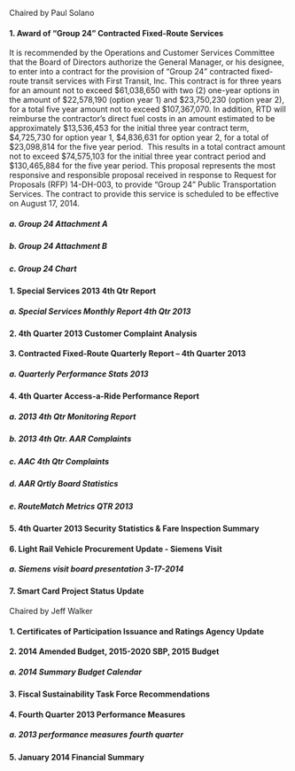 Chaired by Paul Solano

#### 1. Award of “Group 24” Contracted Fixed-Route Services

It is recommended by the Operations and Customer Services Committee that the Board of Directors authorize the General Manager, or his designee, to enter into a contract for the provision of “Group 24” contracted fixed-route transit services with First Transit, Inc. This contract is for three years for an amount not to exceed $61,038,650 with two (2) one-year options in the amount of $22,578,190 (option year 1) and $23,750,230 (option year 2), for a total five year amount not to exceed $107,367,070. In addition, RTD will reimburse the contractor’s direct fuel costs in an amount estimated to be approximately $13,536,453 for the initial three year contract term, $4,725,730 for option year 1, $4,836,631 for option year 2, for a total of $23,098,814 for the five year period.  This results in a total contract amount not to exceed $74,575,103 for the initial three year contract period and $130,465,884 for the five year period. This proposal represents the most responsive and responsible proposal received in response to Request for Proposals (RFP) 14-DH-003, to provide “Group 24” Public Transportation Services. The contract to provide this service is scheduled to be effective on August 17, 2014.

##### a. Group 24 Attachment A

##### b. Group 24 Attachment B

##### c. Group 24 Chart

#### 1. Special Services 2013 4th Qtr Report

##### a. Special Services Monthly Report 4th Qtr 2013

#### 2. 4th Quarter 2013 Customer Complaint Analysis

#### 3. Contracted Fixed-Route Quarterly Report – 4th Quarter 2013

##### a. Quarterly Performance Stats 2013

#### 4. 4th Quarter Access-a-Ride Performance Report

##### a. 2013 4th Qtr Monitoring Report

##### b. 2013 4th Qtr. AAR Complaints

##### c. AAC 4th Qtr Complaints

##### d. AAR Qrtly Board Statistics

##### e. RouteMatch Metrics QTR 2013

#### 5. 4th Quarter 2013 Security Statistics & Fare Inspection Summary

#### 6. Light Rail Vehicle Procurement Update - Siemens Visit

##### a. Siemens visit board presentation 3-17-2014

#### 7. Smart Card Project Status Update

Chaired by Jeff Walker

#### 1. Certificates of Participation Issuance and Ratings Agency Update

#### 2. 2014 Amended Budget, 2015-2020 SBP, 2015 Budget

##### a. 2014 Summary Budget Calendar

#### 3. Fiscal Sustainability Task Force Recommendations

#### 4. Fourth Quarter 2013 Performance Measures

##### a. 2013 performance measures fourth quarter

#### 5. January 2014 Financial Summary